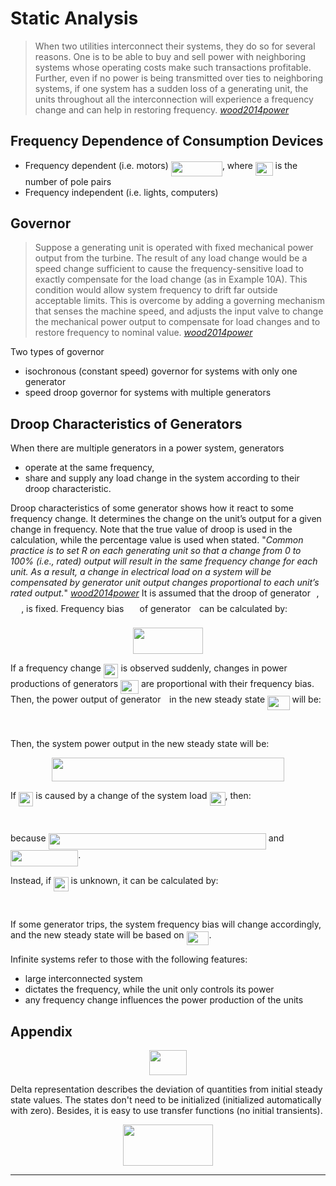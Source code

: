 
# Static Analysis

> When two utilities interconnect their systems, they do so for several reasons. One is to be able to buy and sell power with neighboring systems whose operating costs make such transactions profitable. Further, even if no power is being transmitted over ties to neighboring systems, if one system has a sudden loss of a generating unit, the units throughout all the interconnection will experience a frequency change and can help in restoring frequency. [_wood2014power_]

## Frequency Dependence of Consumption Devices

- Frequency dependent (i.e. motors) <img src="/docs/tex/6c07b86d20085d4e2fe9aa86866b256f.svg?invert_in_darkmode&sanitize=true" align=middle width=82.0842792pt height=23.58895770000001pt/>, where <img src="/docs/tex/ef7cbe5f31eca0181d2d1a7c09d8802c.svg?invert_in_darkmode&sanitize=true" align=middle width=27.72839189999999pt height=22.465723500000017pt/> is the number of pole pairs
- Frequency independent (i.e. lights, computers)


## Governor

> Suppose a generating unit is operated with fixed mechanical power output from the turbine. The result of any load change would be a speed change sufficient to cause the frequency-sensitive load to exactly compensate for the load change (as in Example 10A). This condition would allow system frequency to drift far outside acceptable limits. This is overcome by adding a governing mechanism that senses the machine speed, and adjusts the input valve to change the mechanical power output to compensate for load changes and to restore frequency to nominal value. [_wood2014power_]

Two types of governor

- isochronous (constant speed) governor for systems with only one generator
- speed droop governor for systems with multiple generators

## Droop Characteristics of Generators

When there are multiple generators in a power system, generators

- operate at the same frequency,
- share and supply any load change in the system according to their droop characteristic.

Droop characteristics of some generator shows how it react to some frequency change. It determines the change on the unit’s output for a given change in frequency. Note that the true value of droop is used in the calculation, while the percentage value is used when stated. "_Common practice is to set R on each generating unit so that a change from 0 to 100% (i.e., rated) output will result in the same frequency change for each unit. As a result, a change in electrical load on a system will be compensated by generator unit output changes proportional to each unit’s rated output._" [_wood2014power_] It is assumed that the droop of generator <img src="/docs/tex/77a3b857d53fb44e33b53e4c8b68351a.svg?invert_in_darkmode&sanitize=true" align=middle width=5.663225699999989pt height=21.68300969999999pt/>, <img src="/docs/tex/82763aa72d7364a00f652e44d26604e9.svg?invert_in_darkmode&sanitize=true" align=middle width=17.132374049999992pt height=22.465723500000017pt/>, is fixed. Frequency bias <img src="/docs/tex/50b4930fbe0a5c05a9639621f664da50.svg?invert_in_darkmode&sanitize=true" align=middle width=17.11955024999999pt height=22.465723500000017pt/> of generator <img src="/docs/tex/77a3b857d53fb44e33b53e4c8b68351a.svg?invert_in_darkmode&sanitize=true" align=middle width=5.663225699999989pt height=21.68300969999999pt/> can be calculated by:

<p align="center"><img src="/docs/tex/0a392b5ecbccc852eae1522dd6c09d14.svg?invert_in_darkmode&sanitize=true" align=middle width=112.22890634999999pt height=41.50351095pt/></p>

If a frequency change <img src="/docs/tex/5d287dab9fa370f57a1a7ca52c46f728.svg?invert_in_darkmode&sanitize=true" align=middle width=23.516088749999987pt height=22.831056599999986pt/> is observed suddenly, changes in power productions of generators <img src="/docs/tex/6cc81ec4646ef587d22a81edca3ee3bd.svg?invert_in_darkmode&sanitize=true" align=middle width=28.90321829999999pt height=22.465723500000017pt/> are proportional with their frequency bias. Then, the power output of generator <img src="/docs/tex/77a3b857d53fb44e33b53e4c8b68351a.svg?invert_in_darkmode&sanitize=true" align=middle width=5.663225699999989pt height=21.68300969999999pt/> in the new steady state <img src="/docs/tex/23b9181359e0077a5d46c5479b5d864f.svg?invert_in_darkmode&sanitize=true" align=middle width=35.50240484999999pt height=22.465723500000017pt/> will be:

<p align="center"><img src="/docs/tex/d9d4cd6dc5e428362e974dc5e1ed095c.svg?invert_in_darkmode&sanitize=true" align=middle width=251.04421979999998pt height=17.9287383pt/></p>

Then, the system power output in the new steady state will be:

<p align="center"><img src="/docs/tex/abdb7954d2f6cc4807c8f76e5857d213.svg?invert_in_darkmode&sanitize=true" align=middle width=371.90125665pt height=37.775108249999995pt/></p>

If <img src="/docs/tex/5d287dab9fa370f57a1a7ca52c46f728.svg?invert_in_darkmode&sanitize=true" align=middle width=23.516088749999987pt height=22.831056599999986pt/> is caused by a change of the system load <img src="/docs/tex/05928d182026fcac092718e010f7259d.svg?invert_in_darkmode&sanitize=true" align=middle width=24.88591379999999pt height=22.465723500000017pt/>, then:

<p align="center"><img src="/docs/tex/ca65dcf19111584e23a6a04192cad9b3.svg?invert_in_darkmode&sanitize=true" align=middle width=96.39846975pt height=14.611878599999999pt/></p>

because <img src="/docs/tex/cb31a0d19ca3fb20412e0a21da6103cd.svg?invert_in_darkmode&sanitize=true" align=middle width=348.37774785pt height=26.085962100000025pt/> and <img src="/docs/tex/5cb7a6e05a0be955c711699a6ff18487.svg?invert_in_darkmode&sanitize=true" align=middle width=108.27504764999999pt height=26.085962100000025pt/>.

Instead, if <img src="/docs/tex/5d287dab9fa370f57a1a7ca52c46f728.svg?invert_in_darkmode&sanitize=true" align=middle width=23.516088749999987pt height=22.831056599999986pt/> is unknown, it can be calculated by:

<p align="center"><img src="/docs/tex/1dd4d7d9430b1e4d5b2889f811a55619.svg?invert_in_darkmode&sanitize=true" align=middle width=104.61768239999999pt height=16.438356pt/></p>

If some generator trips, the system frequency bias will change accordingly, and the new steady state will be based on <img src="/docs/tex/de9312bbb012c640f2bc77e87415bfad.svg?invert_in_darkmode&sanitize=true" align=middle width=35.95903574999999pt height=22.465723500000017pt/>.

Infinite systems refer to those with the following features:

- large interconnected system
- dictates the frequency, while the unit only controls its power
- any frequency change influences the power production of the units

## Appendix

<p align="center"><img src="/docs/tex/9c420cb700e2431c664f364c585880f5.svg?invert_in_darkmode&sanitize=true" align=middle width=60.73625249999999pt height=40.182651299999996pt/></p>

Delta representation describes the deviation of quantities from initial steady state values. The states don't need to be initialized (initialized automatically with zero). Besides, it is easy to use transfer functions (no initial transients).

<p align="center"><img src="/docs/tex/3d32c8251f68c6f9ce5fedbe183d3980.svg?invert_in_darkmode&sanitize=true" align=middle width=144.69172905pt height=65.753424pt/></p>

---

[_wood2014power_]: https://github.com/edxu96/symposium/tree/master/bib/SDN.bib
